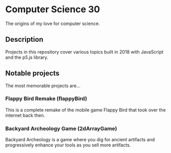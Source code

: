 # Computer Science 30

The origins of my love for computer science.

## Description

Projects in this repository cover various topics built in 2018 with JavaScript and the p5.js library.

## Notable projects

The most memorable projects are...

### Flappy Bird Remake (flappyBird)

This is a complete remake of the mobile game Flappy Bird that took over the internet back then.

### Backyard Archeology Game (2dArrayGame)

Backyard Archeology is a game where you dig for ancient artifacts and progressively enhance your tools as you sell more artifacts.
